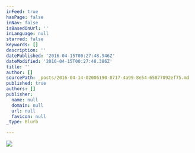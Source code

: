 ```yaml
---
inFeed: true
hasPage: false
inNav: false
isBasedOnUrl: ''
inLanguage: null
starred: false
keywords: []
description: ''
datePublished: '2016-04-15T00:27:48.946Z'
dateModified: '2016-04-15T00:27:48.386Z'
title: ''
author: []
sourcePath: _posts/2016-04-14-02006190-8717-4a99-8e54-65877092ef75.md
published: true
authors: []
publisher:
  name: null
  domain: null
  url: null
  favicon: null
_type: Blurb

---
```

![](https://the-grid-user-content.s3-us-west-2.amazonaws.com/f38c1048-8e58-4057-9ef2-bf0cbcd73f74.jpg)